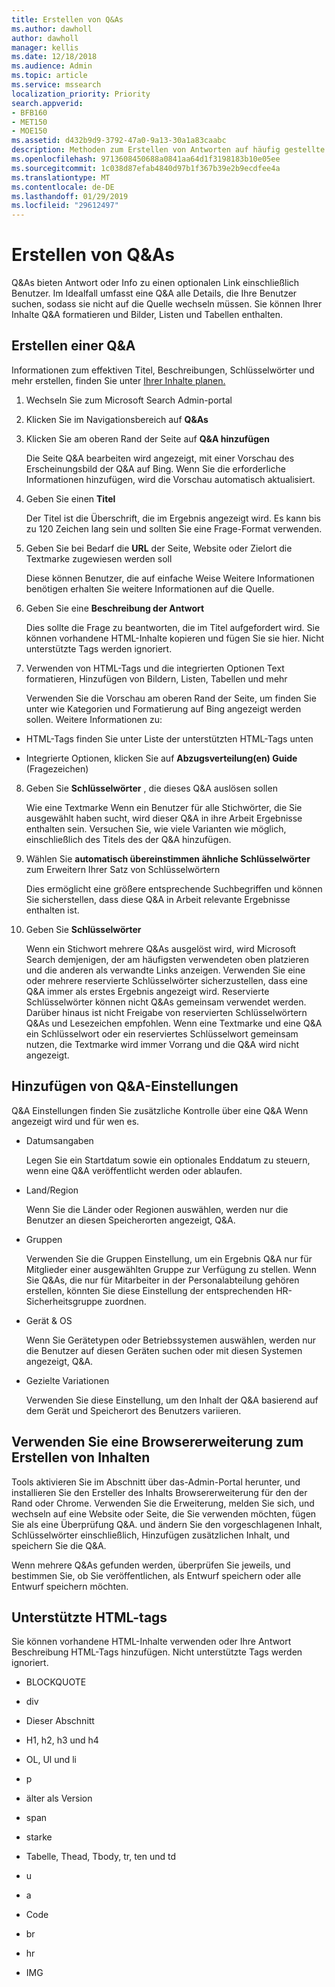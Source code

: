 ```yaml
---
title: Erstellen von Q&As
ms.author: dawholl
author: dawholl
manager: kellis
ms.date: 12/18/2018
ms.audience: Admin
ms.topic: article
ms.service: mssearch
localization_priority: Priority
search.appverid:
- BFB160
- MET150
- MOE150
ms.assetid: d432b9d9-3792-47a0-9a13-30a1a83caabc
description: Methoden zum Erstellen von Antworten auf häufig gestellte Fragen für Ihre Microsoft Search arbeiten results
ms.openlocfilehash: 9713608450688a0841aa64d1f3198183b10e05ee
ms.sourcegitcommit: 1c038d87efab4840d97b1f367b39e2b9ecdfee4a
ms.translationtype: MT
ms.contentlocale: de-DE
ms.lasthandoff: 01/29/2019
ms.locfileid: "29612497"
---
```

# <a name="create-qas"></a>Erstellen von Q&As

Q&As bieten Antwort oder Info zu einen optionalen Link einschließlich Benutzer. Im Idealfall umfasst eine Q&A alle Details, die Ihre Benutzer suchen, sodass sie nicht auf die Quelle wechseln müssen. Sie können Ihrer Inhalte Q&A formatieren und Bilder, Listen und Tabellen enthalten.
  
## <a name="create-a-qa"></a>Erstellen einer Q&A

Informationen zum effektiven Titel, Beschreibungen, Schlüsselwörter und mehr erstellen, finden Sie unter [Ihrer Inhalte planen.](plan-your-content.md)
  
1. Wechseln Sie zum Microsoft Search Admin-portal
    
2. Klicken Sie im Navigationsbereich auf **Q&As**
    
3. Klicken Sie am oberen Rand der Seite auf **Q&A hinzufügen**
    
    Die Seite Q&A bearbeiten wird angezeigt, mit einer Vorschau des Erscheinungsbild der Q&A auf Bing. Wenn Sie die erforderliche Informationen hinzufügen, wird die Vorschau automatisch aktualisiert.
    
4. Geben Sie einen **Titel**
    
    Der Titel ist die Überschrift, die im Ergebnis angezeigt wird. Es kann bis zu 120 Zeichen lang sein und sollten Sie eine Frage-Format verwenden.
    
5. Geben Sie bei Bedarf die **URL** der Seite, Website oder Zielort die Textmarke zugewiesen werden soll 
    
    Diese können Benutzer, die auf einfache Weise Weitere Informationen benötigen erhalten Sie weitere Informationen auf die Quelle.
    
6. Geben Sie eine **Beschreibung der Antwort**
    
    Dies sollte die Frage zu beantworten, die im Titel aufgefordert wird. Sie können vorhandene HTML-Inhalte kopieren und fügen Sie sie hier. Nicht unterstützte Tags werden ignoriert.
    
7. Verwenden von HTML-Tags und die integrierten Optionen Text formatieren, Hinzufügen von Bildern, Listen, Tabellen und mehr
    
    Verwenden Sie die Vorschau am oberen Rand der Seite, um finden Sie unter wie Kategorien und Formatierung auf Bing angezeigt werden sollen. Weitere Informationen zu:
    
  - HTML-Tags finden Sie unter Liste der unterstützten HTML-Tags unten
    
  - Integrierte Optionen, klicken Sie auf **Abzugsverteilung(en) Guide** (Fragezeichen) 
    
8. Geben Sie **Schlüsselwörter** , die dieses Q&A auslösen sollen 
    
    Wie eine Textmarke Wenn ein Benutzer für alle Stichwörter, die Sie ausgewählt haben sucht, wird dieser Q&A in ihre Arbeit Ergebnisse enthalten sein. Versuchen Sie, wie viele Varianten wie möglich, einschließlich des Titels des der Q&A hinzufügen.
    
9. Wählen Sie **automatisch übereinstimmen ähnliche Schlüsselwörter** zum Erweitern Ihrer Satz von Schlüsselwörtern 
    
    Dies ermöglicht eine größere entsprechende Suchbegriffen und können Sie sicherstellen, dass diese Q&A in Arbeit relevante Ergebnisse enthalten ist.
    
10. Geben Sie **Schlüsselwörter**
    
    Wenn ein Stichwort mehrere Q&As ausgelöst wird, wird Microsoft Search demjenigen, der am häufigsten verwendeten oben platzieren und die anderen als verwandte Links anzeigen. Verwenden Sie eine oder mehrere reservierte Schlüsselwörter sicherzustellen, dass eine Q&A immer als erstes Ergebnis angezeigt wird. Reservierte Schlüsselwörter können nicht Q&As gemeinsam verwendet werden. Darüber hinaus ist nicht Freigabe von reservierten Schlüsselwörtern Q&As und Lesezeichen empfohlen. Wenn eine Textmarke und eine Q&A ein Schlüsselwort oder ein reserviertes Schlüsselwort gemeinsam nutzen, die Textmarke wird immer Vorrang und die Q&A wird nicht angezeigt.
    
## <a name="add-qa-settings"></a>Hinzufügen von Q&A-Einstellungen

Q&A Einstellungen finden Sie zusätzliche Kontrolle über eine Q&A Wenn angezeigt wird und für wen es.
  
- Datumsangaben
    
    Legen Sie ein Startdatum sowie ein optionales Enddatum zu steuern, wenn eine Q&A veröffentlicht werden oder ablaufen.
    
- Land/Region
    
    Wenn Sie die Länder oder Regionen auswählen, werden nur die Benutzer an diesen Speicherorten angezeigt, Q&A.
    
- Gruppen
    
    Verwenden Sie die Gruppen Einstellung, um ein Ergebnis Q&A nur für Mitglieder einer ausgewählten Gruppe zur Verfügung zu stellen. Wenn Sie Q&As, die nur für Mitarbeiter in der Personalabteilung gehören erstellen, könnten Sie diese Einstellung der entsprechenden HR-Sicherheitsgruppe zuordnen.
    
- Gerät &amp; OS
    
    Wenn Sie Gerätetypen oder Betriebssystemen auswählen, werden nur die Benutzer auf diesen Geräten suchen oder mit diesen Systemen angezeigt, Q&A.
    
- Gezielte Variationen
    
    Verwenden Sie diese Einstellung, um den Inhalt der Q&A basierend auf dem Gerät und Speicherort des Benutzers variieren.
    
## <a name="use-a-browser-extension-to-create-content"></a>Verwenden Sie eine Browsererweiterung zum Erstellen von Inhalten

Tools aktivieren Sie im Abschnitt über das-Admin-Portal herunter, und installieren Sie den Ersteller des Inhalts Browsererweiterung für den der Rand oder Chrome. Verwenden Sie die Erweiterung, melden Sie sich, und wechseln auf eine Website oder Seite, die Sie verwenden möchten, fügen Sie als eine Überprüfung Q&A. und ändern Sie den vorgeschlagenen Inhalt, Schlüsselwörter einschließlich, Hinzufügen zusätzlichen Inhalt, und speichern Sie die Q&A.
  
Wenn mehrere Q&As gefunden werden, überprüfen Sie jeweils, und bestimmen Sie, ob Sie veröffentlichen, als Entwurf speichern oder alle Entwurf speichern möchten.
  
## <a name="supported-html-tags"></a>Unterstützte HTML-tags

Sie können vorhandene HTML-Inhalte verwenden oder Ihre Antwort Beschreibung HTML-Tags hinzufügen. Nicht unterstützte Tags werden ignoriert.
  
- BLOCKQUOTE
    
- div
    
- Dieser Abschnitt
    
- H1, h2, h3 und h4
    
- OL, Ul und li
    
- p
    
- älter als Version
    
- span
    
- starke
    
- Tabelle, Thead, Tbody, tr, ten und td
    
- u
    
- a
    
- Code
    
- br
    
- hr
    
- IMG

  

